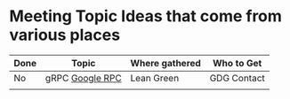 # Meeting Topic Ideas that come from various places

| Done | Topic                                                  | Where gathered | Who to Get  |
| ---- | ------------------------------------------------------ | -------------- | ----------- |
| No   | gRPC  [Google RPC](https://en.wikipedia.org/wiki/GRPC) | Lean Green     | GDG Contact |
|      |                                                        |                |             |